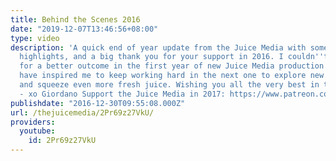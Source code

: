 ```yaml
---
title: Behind the Scenes 2016
date: "2019-12-07T13:46:56+08:00"
type: video
description: 'A quick end of year update from the Juice Media with some of this year''s
  highlights, and a big thank you for your support in 2016. I couldn''t have hoped
  for a better outcome in the first year of new Juice Media production and the results
  have inspired me to keep working hard in the next one to explore new directions
  and squeeze even more fresh juice. Wishing you all the very best in the new year
  - xo Giordano Support the Juice Media in 2017: https://www.patreon.com/TheJuiceMedia'
publishdate: "2016-12-30T09:55:08.000Z"
url: /thejuicemedia/2Pr69z27VkU/
providers:
  youtube:
    id: 2Pr69z27VkU
---
```


